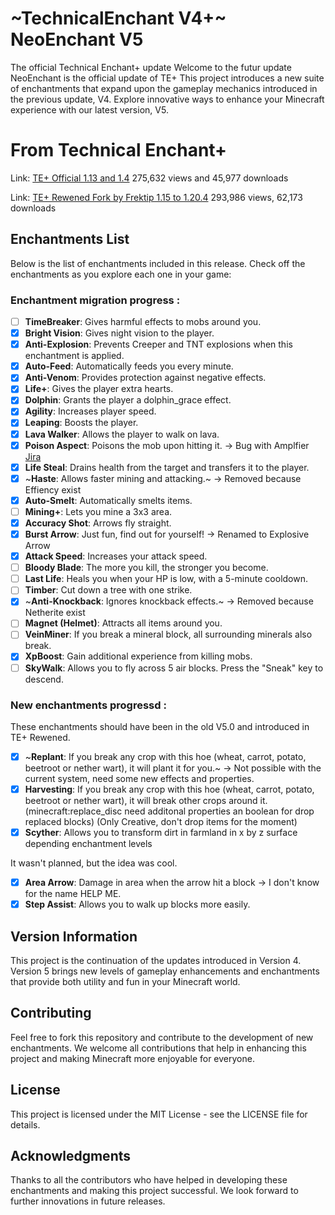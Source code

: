 # ~TechnicalEnchant V4+~ NeoEnchant V5
The official Technical Enchant+ update
Welcome to the futur update NeoEnchant is the official update of TE+ This project introduces a new suite of enchantments that expand upon the gameplay mechanics introduced in the previous update, V4. Explore innovative ways to enhance your Minecraft experience with our latest version, V5.

# From Technical Enchant+
Link: [TE+ Official 1.13 and 1.4](https://www.planetminecraft.com/data-pack/enchant-datapack-1-13/)
275,632 views and 45,977 downloads

Link: [TE+ Rewened Fork by Frektip 1.15 to 1.20.4](https://www.planetminecraft.com/data-pack/enchant-datapack-1-13/)
293,986 views, 62,173 downloads

## Enchantments List
Below is the list of enchantments included in this release. Check off the enchantments as you explore each one in your game:

### Enchantment migration progress :
- [ ] **TimeBreaker**: Gives harmful effects to mobs around you.
- [x] **Bright Vision**: Gives night vision to the player.
- [x] **Anti-Explosion**: Prevents Creeper and TNT explosions when this enchantment is applied.
- [x] **Auto-Feed**: Automatically feeds you every minute.
- [x] **Anti-Venom**: Provides protection against negative effects.
- [x] **Life+**: Gives the player extra hearts.
- [x] **Dolphin**: Grants the player a dolphin_grace effect.
- [x] **Agility**: Increases player speed.
- [x] **Leaping**: Boosts the player.
- [x] **Lava Walker**: Allows the player to walk on lava.
- [x] **Poison Aspect**: Poisons the mob upon hitting it. -> Bug with Amplfier [Jira](https://bugs.mojang.com/browse/MC-271641)
- [x] **Life Steal**: Drains health from the target and transfers it to the player.
- [x] ~**Haste**: Allows faster mining and attacking.~ -> Removed because Effiency exist
- [x] **Auto-Smelt**: Automatically smelts items.
- [ ] **Mining+**: Lets you mine a 3x3 area.
- [x] **Accuracy Shot**: Arrows fly straight.
- [x] **Burst Arrow**: Just fun, find out for yourself! -> Renamed to Explosive Arrow
- [x] **Attack Speed**: Increases your attack speed.
- [ ] **Bloody Blade**: The more you kill, the stronger you become.
- [ ] **Last Life**: Heals you when your HP is low, with a 5-minute cooldown.
- [ ] **Timber**: Cut down a tree with one strike.
- [x] ~**Anti-Knockback**: Ignores knockback effects.~ -> Removed because Netherite exist
- [ ] **Magnet (Helmet)**: Attracts all items around you.
- [ ] **VeinMiner**: If you break a mineral block, all surrounding minerals also break.
- [x] **XpBoost**: Gain additional experience from killing mobs.
- [ ] **SkyWalk**: Allows you to fly across 5 air blocks. Press the "Sneak" key to descend.

### New enchantments progressd :
These enchantments should have been in the old V5.0 and introduced in TE+ Rewened.
- [x] ~**Replant**: If you break any crop with this hoe (wheat, carrot, potato, beetroot or nether wart), it will plant it for you.~ -> Not possible with the current system, need some new effects and properties.
- [x] **Harvesting**: If you break any crop with this hoe (wheat, carrot, potato, beetroot or nether wart), it will break other crops around it. (minecraft:replace_disc need additonal properties an boolean for drop replaced blocks) (Only Creative, don't drop items for the moment)
- [x] **Scyther**: Allows you to transform dirt in farmland in x by z surface depending enchantment levels

It wasn't planned, but the idea was cool.
- [x] **Area Arrow**: Damage in area when the arrow hit a block -> I don't know for the name HELP ME.
- [x] **Step Assist**: Allows you to walk up blocks more easily.

## Version Information
This project is the continuation of the updates introduced in Version 4. Version 5 brings new levels of gameplay enhancements and enchantments that provide both utility and fun in your Minecraft world.

## Contributing
Feel free to fork this repository and contribute to the development of new enchantments. We welcome all contributions that help in enhancing this project and making Minecraft more enjoyable for everyone.

## License
This project is licensed under the MIT License - see the LICENSE file for details.

## Acknowledgments
Thanks to all the contributors who have helped in developing these enchantments and making this project successful. We look forward to further innovations in future releases.
